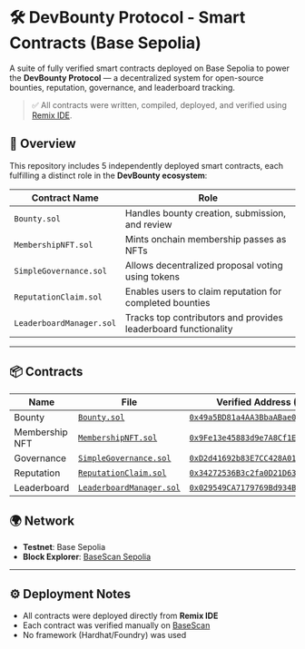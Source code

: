 # 🛠️ DevBounty Protocol - Smart Contracts (Base Sepolia)

A suite of fully verified smart contracts deployed on Base Sepolia to power the **DevBounty Protocol** — a decentralized system for open-source bounties, reputation, governance, and leaderboard tracking.

> ✅ All contracts were written, compiled, deployed, and verified using [Remix IDE](https://remix.ethereum.org).  


## 🧠 Overview

This repository includes 5 independently deployed smart contracts, each fulfilling a distinct role in the **DevBounty ecosystem**:

| Contract Name         | Role                                                                 |
|-----------------------|----------------------------------------------------------------------|
| `Bounty.sol`          | Handles bounty creation, submission, and review                      |
| `MembershipNFT.sol`   | Mints onchain membership passes as NFTs                              |
| `SimpleGovernance.sol`| Allows decentralized proposal voting using tokens                    |
| `ReputationClaim.sol` | Enables users to claim reputation for completed bounties             |
| `LeaderboardManager.sol` | Tracks top contributors and provides leaderboard functionality |

---

## 📦 Contracts

| Name | File | Verified Address (Base Sepolia) |
|------|------|----------------------------------|
| Bounty | [`Bounty.sol`](contracts/Bounty.sol) | [`0x49a5BD81a4AA3BbaABae0Ec846645FE8354B1e3b`](https://sepolia.basescan.org/address/0x49a5BD81a4AA3BbaABae0Ec846645FE8354B1e3b) |
| Membership NFT | [`MembershipNFT.sol`](contracts/MembershipNFT.sol) | [`0x9Fe13e45883d9e7A8Cf1EF2f8cE6B1400BCEFa81`](https://sepolia.basescan.org/address/0x9Fe13e45883d9e7A8Cf1EF2f8cE6B1400BCEFa81) |
| Governance | [`SimpleGovernance.sol`](contracts/SimpleGovernance.sol) | [`0xD2d41692b83E7CC428A01A8e9d0Dd38b2878D23d`](https://sepolia.basescan.org/address/0xD2d41692b83E7CC428A01A8e9d0Dd38b2878D23d) |
| Reputation | [`ReputationClaim.sol`](contracts/ReputationClaim.sol) | [`0x34272536B3c2fa0D21D63e451B490D0be56D26d0`](https://sepolia.basescan.org/address/0x34272536B3c2fa0D21D63e451B490D0be56D26d0) |
| Leaderboard | [`LeaderboardManager.sol`](contracts/LeaderboardManager.sol) | [`0x029549CA7179769Bd934B41F4c8F17979A743DE6`](https://sepolia.basescan.org/address/0x029549CA7179769Bd934B41F4c8F17979A743DE6) |


## 🌍 Network

- **Testnet**: Base Sepolia  
- **Block Explorer**: [BaseScan Sepolia](https://sepolia.basescan.org)

---

## ⚙️ Deployment Notes

- All contracts were deployed directly from **Remix IDE**
- Each contract was verified manually on [BaseScan](https://sepolia.basescan.org)
- No framework (Hardhat/Foundry) was used


